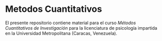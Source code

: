 # Metodos Cuantitativos

El presente repositorio contiene material para el curso *Métodos Cuantitativos de Investigación* para la licenciatura de psicología impartida en la Universidad Metropolitana (Caracas, Venezuela).
